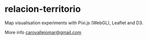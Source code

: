 # relacion-territorio
Map visualisation experiments with Pixi.js (WebGL), Leaflet and D3.

More info [carovallejomar@gmail.com](http://mailto:carovallejomar@gmail.com)
